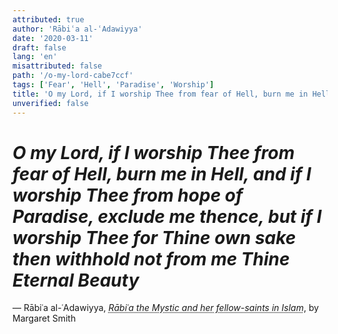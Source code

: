 ```yaml
---
attributed: true
author: 'Rābiʿa al-ʿAdawiyya'
date: '2020-03-11'
draft: false
lang: 'en'
misattributed: false
path: '/o-my-lord-cabe7ccf'
tags: ['Fear', 'Hell', 'Paradise', 'Worship']
title: 'O my Lord, if I worship Thee from fear of Hell, burn me in Hell, and if I worship Thee from hope of Paradise, exclude me thence, but if I worship Thee for Thine own sake then withhold not from me Thine Eternal Beauty'
unverified: false
---
```


# *O my Lord, if I worship Thee from fear of Hell, burn me in Hell, and if I worship Thee from hope of Paradise, exclude me thence, but if I worship Thee for Thine own sake then withhold not from me Thine Eternal Beauty*

&mdash; Rābiʿa al-ʿAdawiyya, <cite><em><abbr title="ISBN-13: 9780521318631">Rābiʿa the Mystic and her fellow-saints in Islam</abbr></em></cite>, by Margaret Smith